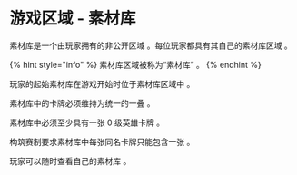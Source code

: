 # 游戏区域 - 素材库

素材库是一个由玩家拥有的非公开区域 。每位玩家都具有其自己的素材库区域 。

{% hint style="info" %}
素材库区域被称为“素材库” 。
{% endhint %}

玩家的起始素材库在游戏开始时位于素材库区域中 。

素材库中的卡牌必须维持为统一的一叠 。

素材库中必须至少具有一张 0 级英雄卡牌 。

构筑赛制要求素材库中每张同名卡牌只能包含一张 。

玩家可以随时查看自己的素材库 。
